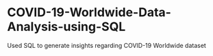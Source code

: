 # COVID-19-Worldwide-Data-Analysis-using-SQL
Used SQL to generate insights regarding COVID-19 Worldwide dataset
